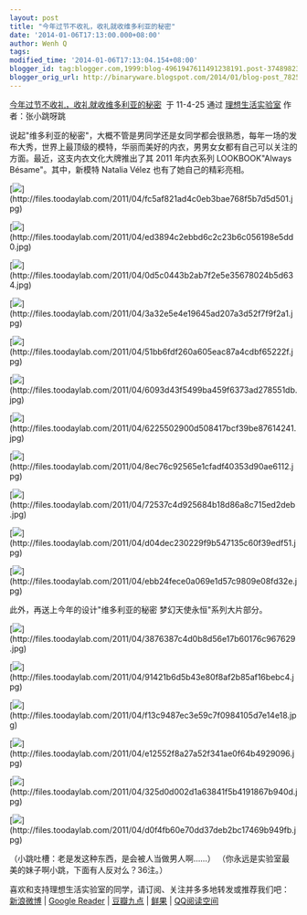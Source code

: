 ```yaml
---
layout: post
title: "今年过节不收礼，收礼就收维多利亚的秘密"
date: '2014-01-06T17:13:00.000+08:00'
author: Wenh Q
tags:
modified_time: '2014-01-06T17:13:04.154+08:00'
blogger_id: tag:blogger.com,1999:blog-4961947611491238191.post-3748982354775551301
blogger_orig_url: http://binaryware.blogspot.com/2014/01/blog-post_7825.html
---
```

[今年过节不收礼，收礼就收维多利亚的秘密](http://www.toodaylab.com/21226)  于
11-4-25 通过 [理想生活实验室](http://www.toodaylab.com/)
作者：张小跳呀跳

说起"维多利亚的秘密"，大概不管是男同学还是女同学都会很熟悉，每年一场的发布大秀，世界上最顶级的模特，华丽而美好的内衣，男男女女都有自己可以关注的方面。最近，这支内衣文化大牌推出了其
2011 年内衣系列 LOOKBOOK"Always Bésame"。其中，新模特 Natalia Vélez
也有了她自己的精彩亮相。

[![](https://images-blogger-opensocial.googleusercontent.com/gadgets/proxy?url=http%3A%2F%2Ffiles.toodaylab.com%2F2011%2F04%2Ffc5af821ad4c0eb3bae768f5b7d5d501.jpg&container=blogger&gadget=a&rewriteMime=image%2F*)](http://files.toodaylab.com/2011/04/fc5af821ad4c0eb3bae768f5b7d5d501.jpg)

[![](https://images-blogger-opensocial.googleusercontent.com/gadgets/proxy?url=http%3A%2F%2Ffiles.toodaylab.com%2F2011%2F04%2Fed3894c2ebbd6c2c23b6c056198e5dd0.jpg&container=blogger&gadget=a&rewriteMime=image%2F*)](http://files.toodaylab.com/2011/04/ed3894c2ebbd6c2c23b6c056198e5dd0.jpg)

[![](https://images-blogger-opensocial.googleusercontent.com/gadgets/proxy?url=http%3A%2F%2Ffiles.toodaylab.com%2F2011%2F04%2F0d5c0443b2ab7f2e5e35678024b5d634.jpg&container=blogger&gadget=a&rewriteMime=image%2F*)](http://files.toodaylab.com/2011/04/0d5c0443b2ab7f2e5e35678024b5d634.jpg)

[![](https://images-blogger-opensocial.googleusercontent.com/gadgets/proxy?url=http%3A%2F%2Ffiles.toodaylab.com%2F2011%2F04%2F3a32e5e4e19645ad207a3d52f7f9f2a1.jpg&container=blogger&gadget=a&rewriteMime=image%2F*)](http://files.toodaylab.com/2011/04/3a32e5e4e19645ad207a3d52f7f9f2a1.jpg)

[![](https://images-blogger-opensocial.googleusercontent.com/gadgets/proxy?url=http%3A%2F%2Ffiles.toodaylab.com%2F2011%2F04%2F51bb6fdf260a605eac87a4cdbf65222f.jpg&container=blogger&gadget=a&rewriteMime=image%2F*)](http://files.toodaylab.com/2011/04/51bb6fdf260a605eac87a4cdbf65222f.jpg)

[![](https://images-blogger-opensocial.googleusercontent.com/gadgets/proxy?url=http%3A%2F%2Ffiles.toodaylab.com%2F2011%2F04%2F6093d43f5499ba459f6373ad278551db.jpg&container=blogger&gadget=a&rewriteMime=image%2F*)](http://files.toodaylab.com/2011/04/6093d43f5499ba459f6373ad278551db.jpg)

[![](https://images-blogger-opensocial.googleusercontent.com/gadgets/proxy?url=http%3A%2F%2Ffiles.toodaylab.com%2F2011%2F04%2F6225502900d508417bcf39be87614241.jpg&container=blogger&gadget=a&rewriteMime=image%2F*)](http://files.toodaylab.com/2011/04/6225502900d508417bcf39be87614241.jpg)

[![](https://images-blogger-opensocial.googleusercontent.com/gadgets/proxy?url=http%3A%2F%2Ffiles.toodaylab.com%2F2011%2F04%2F8ec76c92565e1cfadf40353d90ae6112.jpg&container=blogger&gadget=a&rewriteMime=image%2F*)](http://files.toodaylab.com/2011/04/8ec76c92565e1cfadf40353d90ae6112.jpg)

[![](https://images-blogger-opensocial.googleusercontent.com/gadgets/proxy?url=http%3A%2F%2Ffiles.toodaylab.com%2F2011%2F04%2F72537c4d925684b18d86a8c715ed2deb.jpg&container=blogger&gadget=a&rewriteMime=image%2F*)](http://files.toodaylab.com/2011/04/72537c4d925684b18d86a8c715ed2deb.jpg)

[![](https://images-blogger-opensocial.googleusercontent.com/gadgets/proxy?url=http%3A%2F%2Ffiles.toodaylab.com%2F2011%2F04%2Fd04dec230229f9b547135c60f39edf51.jpg&container=blogger&gadget=a&rewriteMime=image%2F*)](http://files.toodaylab.com/2011/04/d04dec230229f9b547135c60f39edf51.jpg)

[![](https://images-blogger-opensocial.googleusercontent.com/gadgets/proxy?url=http%3A%2F%2Ffiles.toodaylab.com%2F2011%2F04%2Febb24fece0a069e1d57c9809e08fd32e.jpg&container=blogger&gadget=a&rewriteMime=image%2F*)](http://files.toodaylab.com/2011/04/ebb24fece0a069e1d57c9809e08fd32e.jpg)

此外，再送上今年的设计"维多利亚的秘密 梦幻天使永恒"系列大片部分。

[![](https://images-blogger-opensocial.googleusercontent.com/gadgets/proxy?url=http%3A%2F%2Ffiles.toodaylab.com%2F2011%2F04%2F3876387c4d0b8d56e17b60176c967629.jpg&container=blogger&gadget=a&rewriteMime=image%2F*)](http://files.toodaylab.com/2011/04/3876387c4d0b8d56e17b60176c967629.jpg)

[![](https://images-blogger-opensocial.googleusercontent.com/gadgets/proxy?url=http%3A%2F%2Ffiles.toodaylab.com%2F2011%2F04%2F91421b6d5b43e80f8af2b85af16bebc4.jpg&container=blogger&gadget=a&rewriteMime=image%2F*)](http://files.toodaylab.com/2011/04/91421b6d5b43e80f8af2b85af16bebc4.jpg)

[![](https://images-blogger-opensocial.googleusercontent.com/gadgets/proxy?url=http%3A%2F%2Ffiles.toodaylab.com%2F2011%2F04%2Ff13c9487ec3e59c7f0984105d7e14e18.jpg&container=blogger&gadget=a&rewriteMime=image%2F*)](http://files.toodaylab.com/2011/04/f13c9487ec3e59c7f0984105d7e14e18.jpg)

[![](https://images-blogger-opensocial.googleusercontent.com/gadgets/proxy?url=http%3A%2F%2Ffiles.toodaylab.com%2F2011%2F04%2Fe12552f8a27a52f341ae0f64b4929096.jpg&container=blogger&gadget=a&rewriteMime=image%2F*)](http://files.toodaylab.com/2011/04/e12552f8a27a52f341ae0f64b4929096.jpg)

[![](https://images-blogger-opensocial.googleusercontent.com/gadgets/proxy?url=http%3A%2F%2Ffiles.toodaylab.com%2F2011%2F04%2F325d0d002d1a63841f5b4191867b940d.jpg&container=blogger&gadget=a&rewriteMime=image%2F*)](http://files.toodaylab.com/2011/04/325d0d002d1a63841f5b4191867b940d.jpg)

[![](https://images-blogger-opensocial.googleusercontent.com/gadgets/proxy?url=http%3A%2F%2Ffiles.toodaylab.com%2F2011%2F04%2Fd0f4fb60e70dd37deb2bc17469b949fb.jpg&container=blogger&gadget=a&rewriteMime=image%2F*)](http://files.toodaylab.com/2011/04/d0f4fb60e70dd37deb2bc17469b949fb.jpg)

（小跳吐槽：老是发这种东西，是会被人当做男人啊……）
 （你永远是实验室最美的妹子啊小跳，下面有人反对么？36注。）

喜欢和支持理想生活实验室的同学，请订阅、关注并多多地转发或推荐我们吧：
 [新浪微博](http://t.sina.com.cn/toodaylab) | [Google
Reader](http://fusion.google.com/add?feedurl=http://www.toodaylab.com/feed)
| [豆瓣九点](http://9.douban.com/subject/9378031/) |
[鲜果](http://www.xianguo.com/subscribe.php?url=http://www.toodaylab.com/feed/atom)
|
[QQ阅读空间](http://mail.qq.com/cgi-bin/feed?u=http://feeds.feedburner.com/toodaylab)
